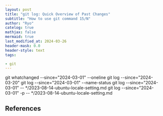 ```yaml
---
layout: post
title: "git log: Quick Overview of Past Changes"
subtitle: "How to use git command 15/N"
author: "Ryo"
catelog: true
mathjax: false
mermaid: true
last_modified_at: 2024-03-26
header-mask: 0.0
header-style: text
tags:

- git
---
```


git whatchanged --since="2024-03-01" --oneline 
git log --since="2024-03-20"
git log --since="2024-03-01" --name-status
git log --since="2024-03-01" -- */2023-08-14-ubuntu-locale-setting.md
git log --since="2024-03-01" -p  -- */2023-08-14-ubuntu-locale-setting.md

References
----------
